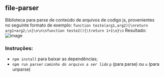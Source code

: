 ## file-parser

Biblioteca para parse de conteúdo de arquivos de codigo js, provenientes no seguinte formato de exemplo: 
```function teste(arg1,arg2){\nreturn arg1+arg2;\n}\n\n\nfunction teste2(){\treturn 1+1\n}\n```
Resultado:
![image](https://user-images.githubusercontent.com/80229794/203704840-31c7b539-eac9-4959-9940-94a715c66c6d.png)

### Instruções:
- ```npm install``` para baixar as dependências;
- ```npm run parser``` _```caminho do arquivo a ser lido```_ ```p``` (para parse) ou ```u``` (para unparse)
